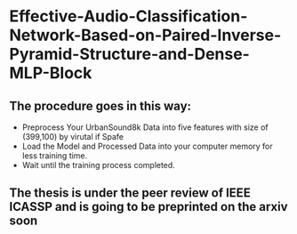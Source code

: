 # Effective-Audio-Classification-Network-Based-on-Paired-Inverse-Pyramid-Structure-and-Dense-MLP-Block
## The procedure goes in this way:
* Preprocess Your UrbanSound8k Data into five features with size of (399,100) by virutal if Spafe
* Load the Model and Processed Data into your computer memory for less training time.
* Wait until the training process completed.
## The thesis is under the peer review of IEEE ICASSP and is going to be preprinted on the arxiv soon

